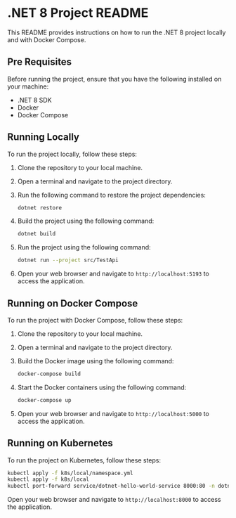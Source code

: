 # .NET 8 Project README

This README provides instructions on how to run the .NET 8 project locally and with Docker Compose.

## Pre Requisites

Before running the project, ensure that you have the following installed on your machine:

- .NET 8 SDK
- Docker
- Docker Compose

## Running Locally

To run the project locally, follow these steps:

1. Clone the repository to your local machine.
2. Open a terminal and navigate to the project directory.
3. Run the following command to restore the project dependencies:

   ```bash
   dotnet restore
   ```

4. Build the project using the following command:

   ```bash
   dotnet build
   ```

5. Run the project using the following command:

   ```bash
   dotnet run --project src/TestApi
   ```

6. Open your web browser and navigate to `http://localhost:5193` to access the application.

## Running on Docker Compose

To run the project with Docker Compose, follow these steps:

1. Clone the repository to your local machine.
2. Open a terminal and navigate to the project directory.
3. Build the Docker image using the following command:

   ```bash
   docker-compose build
   ```

4. Start the Docker containers using the following command:

   ```bash
   docker-compose up
   ```

5. Open your web browser and navigate to `http://localhost:5000` to access the application.

## Running on Kubernetes

To run the project on Kubernetes, follow these steps:

```bash
kubectl apply -f k8s/local/namespace.yml
kubectl apply -f k8s/local
kubectl port-forward service/dotnet-hello-world-service 8000:80 -n dotnet-hello-world
```

Open your web browser and navigate to `http://localhost:8000` to access the application.
